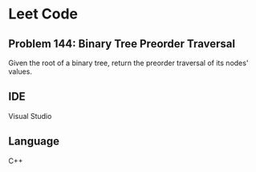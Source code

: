 # Leet Code
## Problem 144: Binary Tree Preorder Traversal

Given the root of a binary tree, return the preorder traversal of its nodes' values.

## IDE
Visual Studio

## Language
C++
